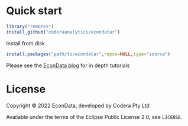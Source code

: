 # Quick start

```r
library("remotes")
install_github("coderaanalytics/econdatar")
```

Install from disk

```r
install.packages("path/to/econdatar",repos=NULL,type="source")
```

Please see the [EconData blog](https://randomsample.co.za) for in depth tutorials

# License

Copyright © 2022 EconData, developed by Codera Pty Ltd

Available under the terms of the Eclipse Public License 2.0, see `LICENSE`.

